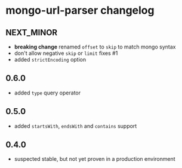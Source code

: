 # mongo-url-parser changelog

## NEXT_MINOR

  - **breaking change** renamed `offset` to `skip` to match mongo syntax
  - don't allow negative `skip` or `limit` fixes #1
  - added `strictEncoding` option

## 0.6.0

  - added `type` query operator

## 0.5.0

  - added `startsWith`, `endsWith` and `contains` support

## 0.4.0

  - suspected stable, but not yet proven in a production environment
